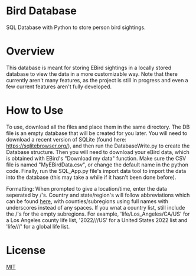 # Bird Database
SQL Database with Python to store person bird sightings.

# Overview
This database is meant for storing EBird sightings in a locally stored database to view
the data in a more customizable way. Note that there currently aren't many features,
as the project is still in progress and even a few current features aren't fully
developed. 

# How to Use
To use, download all the files and place them in the same directory. The DB file is an 
empty database that will be created for you later. You will need to download a recent 
version of SQLite (found here: https://sqlitebrowser.org/), and then run the DatabaseWrite.py to
create the Database structure. Then you will need to download your eBird data, which is obtained 
with EBird's "Download my data" function. Make sure the CSV file is named "MyEBirdData.csv", or 
change the default name in the python code. Finally, run the SQL_App.py file's import data tool to 
import the data into the database (this may take a while if it hasn't been done before). 

Formatting:
When prompted to give a location/time, enter the data seperated by /'s. Country and state/region's 
will follow abbreviations which can be found [here](https://ebird.org/content/eBirdCommon/docs/ebird_state_country_codes.pdf), with counties/subregions 
using full names with underscores instead of any spaces. If you wnat a country list, still include 
the /'s for the empty subregions. For example, 'life/Los_Angeles/CA/US' for a Los Angeles county 
life list, '2022///US' for a United States 2022 list and 'life///' for a global life list. 

# License
[MIT](https://choosealicense.com/licenses/mit/)
